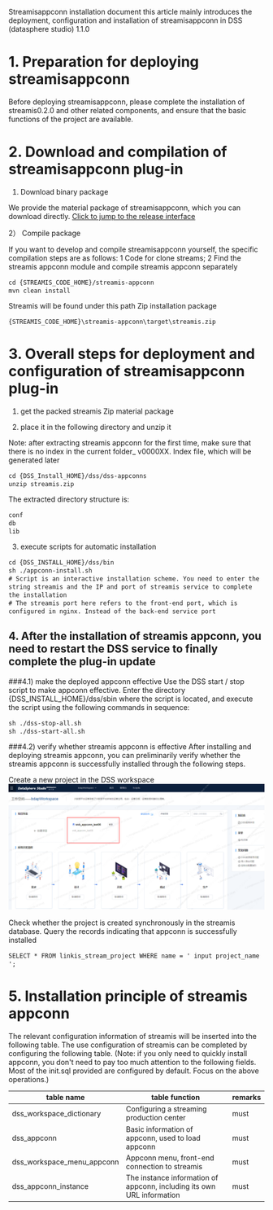 Streamisappconn installation document this article mainly introduces the deployment, configuration and installation of streamisappconn in DSS (datasphere studio) 1.1.0

# 1. Preparation for deploying streamisappconn
Before deploying streamisappconn, please complete the installation of streamis0.2.0 and other related components, and ensure that the basic functions of the project are available.

# 2. Download and compilation of streamisappconn plug-in
1) Download binary package

We provide the material package of streamisappconn, which you can download directly. [Click to jump to the release interface](https://github.com/WeBankFinTech/Streamis/releases)

2） Compile package

If you want to develop and compile streamisappconn yourself, the specific compilation steps are as follows: 1 Code for clone streams; 2 Find the streamis appconn module and compile streamis appconn separately
```shell script
cd {STREAMIS_CODE_HOME}/streamis-appconn
mvn clean install
```
Streamis will be found under this path Zip installation package
```shell script
{STREAMIS_CODE_HOME}\streamis-appconn\target\streamis.zip
```

# 3. Overall steps for deployment and configuration of streamisappconn plug-in
1. get the packed streamis Zip material package

2. place it in the following directory and unzip it

Note: after extracting streamis appconn for the first time, make sure that there is no index in the current folder_ v0000XX. Index file, which will be generated later
```shell script
cd {DSS_Install_HOME}/dss/dss-appconns
unzip streamis.zip
```
The extracted directory structure is:
```shell script
conf
db
lib
```
3. execute scripts for automatic installation
 ```shell script
cd {DSS_INSTALL_HOME}/dss/bin
sh ./appconn-install.sh
# Script is an interactive installation scheme. You need to enter the string streamis and the IP and port of streamis service to complete the installation
# The streamis port here refers to the front-end port, which is configured in nginx. Instead of the back-end service port
```

## 4. After the installation of streamis appconn, you need to restart the DSS service to finally complete the plug-in update
###4.1) make the deployed appconn effective
Use the DSS start / stop script to make appconn effective. Enter the directory {DSS_INSTALL_HOME}/dss/sbin where the script is located, and execute the script using the following commands in sequence:
```shell script
sh ./dss-stop-all.sh
sh ./dss-start-all.sh
```
###4.2) verify whether streamis appconn is effective
After installing and deploying streamis appconn, you can preliminarily verify whether the streamis appconn is successfully installed through the following steps.

Create a new project in the DSS workspace
![DSS_workspace_Streamis_project](../../../images/zh_CN/dss_streamis_project.png)

Check whether the project is created synchronously in the streamis database. Query the records indicating that appconn is successfully installed
```roomsql
SELECT * FROM linkis_stream_project WHERE name = ' input project_name ';
```

# 5. Installation principle of streamis appconn
The relevant configuration information of streamis will be inserted into the following table. The use configuration of streamis can be completed by configuring the following table. (Note: if you only need to quickly install appconn, you don't need to pay too much attention to the following fields. Most of the init.sql provided are configured by default. Focus on the above operations.)

|table name	            |table function	                      |remarks    |
|-------------------|-----------------------------------------|------|
|dss_workspace_dictionary  |Configuring a streaming production center                  	|must|
|dss_appconn	           |Basic information of appconn, used to load appconn         	|must|
|dss_workspace_menu_appconn  |Appconn menu, front-end connection to streamis	        |must|
|dss_appconn_instance	  |The instance information of appconn, including its own URL information	|must|
